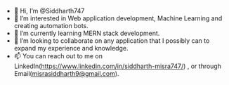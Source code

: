 - 👋 Hi, I’m @Siddharth747
- 👀 I’m interested in Web application development, Machine Learning and creating automation bots.
- 🌱 I’m currently learning MERN stack development. 
- 💞️ I’m looking to collaborate on any application that I possibly can to expand my experience and knowledge.
- 📫 You can reach out to me on LinkedIn(https://www.linkedin.com/in/siddharth-misra747/) , or through Email(misrasiddharth9@gmail.com).

<!---
Siddharth747/Siddharth747 is a ✨ special ✨ repository because its `README.md` (this file) appears on your GitHub profile.
You can click the Preview link to take a look at your changes.
--->
